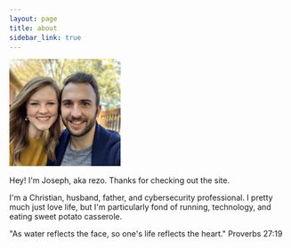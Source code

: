 ```yaml
---
layout: page
title: about
sidebar_link: true
---
```


<img alt="headshot" src="/assets/headshot.jpg" width="200px" />


Hey! I'm Joseph, aka rezo. Thanks for checking out the site. 

I'm a Christian, husband, father, and cybersecurity professional.
I pretty much just love life, but I'm particularly fond of running, technology, and eating
sweet potato casserole.

<p class="message">
  "As water reflects the face, so one's life reflects the heart." Proverbs 27:19
</p>
